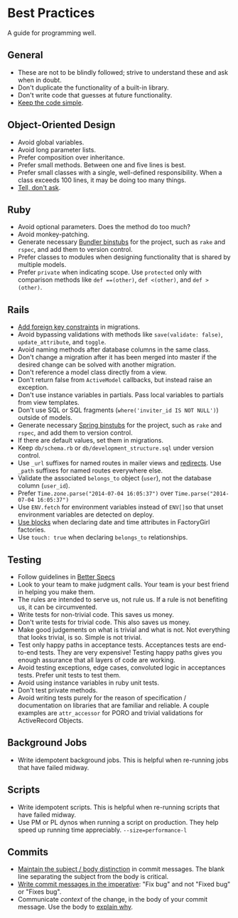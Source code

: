 Best Practices
==============

A guide for programming well.

General
-------

* These are not to be blindly followed; strive to understand these and ask
  when in doubt.
* Don't duplicate the functionality of a built-in library.
* Don't write code that guesses at future functionality.
* [Keep the code simple].

[Keep the code simple]: http://www.readability.com/~/ko2aqda2

Object-Oriented Design
----------------------

* Avoid global variables.
* Avoid long parameter lists.
* Prefer composition over inheritance.
* Prefer small methods. Between one and five lines is best.
* Prefer small classes with a single, well-defined responsibility. When a
  class exceeds 100 lines, it may be doing too many things.
* [Tell, don't ask].

[Tell, don't ask]: http://robots.thoughtbot.com/post/27572137956/tell-dont-ask

Ruby
----

* Avoid optional parameters. Does the method do too much?
* Avoid monkey-patching.
* Generate necessary [Bundler binstubs] for the project, such as `rake` and
  `rspec`, and add them to version control.
* Prefer classes to modules when designing functionality that is shared by
  multiple models.
* Prefer `private` when indicating scope. Use `protected` only with comparison
  methods like `def ==(other)`, `def <(other)`, and `def >(other)`.

[Bundler binstubs]: https://github.com/sstephenson/rbenv/wiki/Understanding-binstubs

Rails
-----

* [Add foreign key constraints][fkey] in migrations.
* Avoid bypassing validations with methods like `save(validate: false)`,
  `update_attribute`, and `toggle`.
* Avoid naming methods after database columns in the same class.
* Don't change a migration after it has been merged into master if the desired
  change can be solved with another migration.
* Don't reference a model class directly from a view.
* Don't return false from `ActiveModel` callbacks, but instead raise an
  exception.
* Don't use instance variables in partials. Pass local variables to partials
  from view templates.
* Don't use SQL or SQL fragments (`where('inviter_id IS NOT NULL')`) outside of
  models.
* Generate necessary [Spring binstubs] for the project, such as `rake` and
  `rspec`, and add them to version control.
* If there are default values, set them in migrations.
* Keep `db/schema.rb` or `db/development_structure.sql` under version control.
* Use `_url` suffixes for named routes in mailer views and [redirects].  Use
  `_path` suffixes for named routes everywhere else.
* Validate the associated `belongs_to` object (`user`), not the database column
  (`user_id`).
* Prefer `Time.zone.parse("2014-07-04 16:05:37")` over `Time.parse("2014-07-04 16:05:37")`
* Use `ENV.fetch` for environment variables instead of `ENV[]`so that unset
  environment variables are detected on deploy.
* [Use blocks][date-block] when declaring date and time attributes in FactoryGirl factories.
* Use `touch: true` when declaring `belongs_to` relationships.

[date-block]: /best-practices/samples/ruby.rb#L10
[fkey]: http://robots.thoughtbot.com/referential-integrity-with-foreign-keys
[`.ruby-version`]: https://gist.github.com/fnichol/1912050
[redirects]: http://www.w3.org/Protocols/rfc2616/rfc2616-sec14.html#sec14.30
[Spring binstubs]: https://github.com/sstephenson/rbenv/wiki/Understanding-binstubs
[prevent tampering]: http://blog.bigbinary.com/2013/03/19/cookies-on-rails.html
[class constant in association]: https://github.com/thoughtbot/guides/blob/master/style/rails/sample.rb

Testing
-------

* Follow guidelines in [Better Specs][better-specs]
* Look to your team to make judgment calls. Your team is your best friend in helping you make them.
* The rules are intended to serve us, not rule us. If a rule is not benefiting us, it can be circumvented.
* Write tests for non-trivial code. This saves us money. 
* Don't write tests for trivial code. This also saves us money.
* Make good judgements on what is trivial and what is not. Not everything that looks trivial, is so. Simple is not trivial.
* Test only happy paths in acceptance tests. Acceptances tests are end-to-end tests. 
  They are very expensive! Testing happy paths gives you enough assurance that all layers of code are working.
* Avoid testing exceptions, edge cases, convoluted logic in acceptances tests. Prefer unit tests to test them.
* Avoid using instance variables in ruby unit tests.
* Don't test private methods.
* Avoid writing tests purely for the reason of specification / documentation on libraries that are familiar and reliable. 
  A couple examples are `attr_accessor` for PORO and trivial validations for ActiveRecord Objects. 

[better-specs]: http://betterspecs.org/
[dependency injection]: http://en.wikipedia.org/wiki/Dependency_injection
[subject-example]: ../style/testing/unit_test_spec.rb
[avoid-let]: ../style/testing/avoid_let_spec.rb
[`Delayed::Job` matcher]: https://gist.github.com/3186463
[stubs and spies]: http://robots.thoughtbot.com/post/159805295/spy-vs-spy
[assertions about state]: https://speakerdeck.com/skmetz/magic-tricks-of-testing-railsconf?slide=51
[Fake]: http://robots.thoughtbot.com/post/219216005/fake-it
[SUT]: http://xunitpatterns.com/SUT.html


Background Jobs
---------------

* Write idempotent background jobs. This is helpful when re-running jobs that have failed midway.

Scripts
-------

* Write idempotent scripts. This is helpful when re-running scripts that have failed midway.
* Use PM or PL dynos when running a script on production. They help speed up running time appreciably. `--size=performance-l`

Commits
-------

* [Maintain the subject / body distinction][commit-messages] in commit messages.
  The blank line separating the subject from the body is critical.
* [Write commit messages in the imperative][commit-messages]: "Fix bug" and not "Fixed bug" or "Fixes bug".
* Communicate _context_ of the change, in the body of your commit message. Use the body to [explain why](
  http://chris.beams.io/posts/git-commit/#why-not-how).


[commit-messages]:http://tbaggery.com/2008/04/19/a-note-about-git-commit-messages.html
[writing-commit-messages]:http://chris.beams.io/posts/git-commit/#why-not-how
